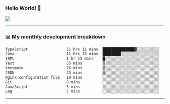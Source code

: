 ### Hello World! 👋

<a>
  <img align="center" src="https://github-readme-stats.vercel.app/api?username=megatunger&count_private=true&include_all_commits=true&bg_color=30,56CCF2,2F80ED&title_color=fff&text_color=fff" />
</a>

------
### 📊 My monthly development breakdown

<!--START_SECTION:waka-->

```txt
TypeScript                 21 hrs 11 mins  ██████████████▓░░░░░░░░░░   58.99 %
Java                       11 hrs 15 mins  ████████░░░░░░░░░░░░░░░░░   31.35 %
YAML                       1 hr 15 mins    █░░░░░░░░░░░░░░░░░░░░░░░░   03.52 %
Text                       35 mins         ▒░░░░░░░░░░░░░░░░░░░░░░░░   01.64 %
textmate                   26 mins         ▒░░░░░░░░░░░░░░░░░░░░░░░░   01.23 %
JSON                       23 mins         ▒░░░░░░░░░░░░░░░░░░░░░░░░   01.09 %
Nginx configuration file   10 mins         ░░░░░░░░░░░░░░░░░░░░░░░░░   00.47 %
Git                        8 mins          ░░░░░░░░░░░░░░░░░░░░░░░░░   00.41 %
JavaScript                 5 mins          ░░░░░░░░░░░░░░░░░░░░░░░░░   00.26 %
Log                        5 mins          ░░░░░░░░░░░░░░░░░░░░░░░░░   00.25 %
```

<!--END_SECTION:waka-->

------
